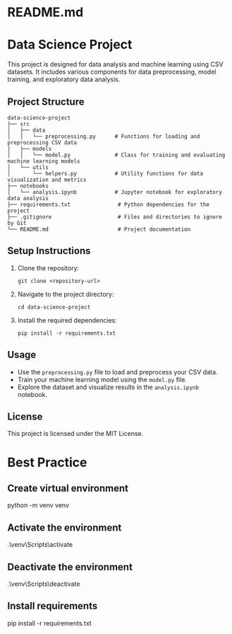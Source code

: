 # README.md

# Data Science Project

This project is designed for data analysis and machine learning using CSV datasets. It includes various components for data preprocessing, model training, and exploratory data analysis.

## Project Structure

```
data-science-project
├── src
│   ├── data
│   │   └── preprocessing.py      # Functions for loading and preprocessing CSV data
│   ├── models
│   │   └── model.py              # Class for training and evaluating machine learning models
│   └── utils
│       └── helpers.py            # Utility functions for data visualization and metrics
├── notebooks
│   └── analysis.ipynb            # Jupyter notebook for exploratory data analysis
├── requirements.txt               # Python dependencies for the project
├── .gitignore                     # Files and directories to ignore by Git
└── README.md                      # Project documentation
```

## Setup Instructions

1. Clone the repository:
   ```
   git clone <repository-url>
   ```

2. Navigate to the project directory:
   ```
   cd data-science-project
   ```

3. Install the required dependencies:
   ```
   pip install -r requirements.txt
   ```

## Usage

- Use the `preprocessing.py` file to load and preprocess your CSV data.
- Train your machine learning model using the `model.py` file.
- Explore the dataset and visualize results in the `analysis.ipynb` notebook.

## License

This project is licensed under the MIT License.

# Best Practice
## Create virtual environment
python -m venv venv

## Activate the environment
.\venv\Scripts\activate

## Deactivate the environment
.\venv\Scripts\deactivate

## Install requirements
pip install -r requirements.txt